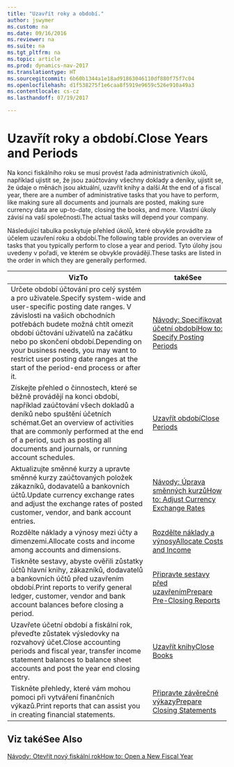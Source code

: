 ```yaml
---
title: "Uzavřít roky a období."
author: jswymer
ms.custom: na
ms.date: 09/16/2016
ms.reviewer: na
ms.suite: na
ms.tgt_pltfrm: na
ms.topic: article
ms.prod: dynamics-nav-2017
ms.translationtype: HT
ms.sourcegitcommit: 6b60b1344a1e18ad91863046110df880f75f7c04
ms.openlocfilehash: d1f538275f1e6caa8f5919e9659c526e910a49a3
ms.contentlocale: cs-cz
ms.lasthandoff: 07/19/2017

---
```

# <a name="close-years-and-periods"></a><span data-ttu-id="2eb02-102">Uzavřít roky a období.</span><span class="sxs-lookup"><span data-stu-id="2eb02-102">Close Years and Periods</span></span>
<span data-ttu-id="2eb02-103">Na konci fiskálního roku se musí provést řada administrativních úkolů, například ujistit se, že jsou zaúčtovány všechny doklady a deníky, ujistit se, že údaje o měnách jsou aktuální, uzavřít knihy a další.</span><span class="sxs-lookup"><span data-stu-id="2eb02-103">At the end of a fiscal year, there are a number of administrative tasks that you have to perform, like making sure all documents and journals are posted, making sure currency data are up-to-date, closing the books, and more.</span></span> <span data-ttu-id="2eb02-104">Vlastní úkoly závisí na vaší společnosti.</span><span class="sxs-lookup"><span data-stu-id="2eb02-104">The actual tasks will depend your company.</span></span>

<span data-ttu-id="2eb02-105">Následující tabulka poskytuje přehled úkolů, které obvykle provádíte za účelem uzavření roku a období.</span><span class="sxs-lookup"><span data-stu-id="2eb02-105">The following table provides an overview of tasks that you typically perform to close a year and period.</span></span> <span data-ttu-id="2eb02-106">Tyto úlohy jsou uvedeny v pořadí, ve kterém se obvykle provádějí.</span><span class="sxs-lookup"><span data-stu-id="2eb02-106">These tasks are listed in the order in which they are generally performed.</span></span>

|<span data-ttu-id="2eb02-107">Viz</span><span class="sxs-lookup"><span data-stu-id="2eb02-107">To</span></span>     |<span data-ttu-id="2eb02-108">také</span><span class="sxs-lookup"><span data-stu-id="2eb02-108">See</span></span>                   |
|-------|----------------------|
|<span data-ttu-id="2eb02-109">Určete období účtování pro celý systém a pro uživatele.</span><span class="sxs-lookup"><span data-stu-id="2eb02-109">Specify system-wide and user-specific posting date ranges.</span></span> <span data-ttu-id="2eb02-110">V závislosti na vašich obchodních potřebách budete možná chtít omezit období účtování uživatelů na začátku nebo po skončení období.</span><span class="sxs-lookup"><span data-stu-id="2eb02-110">Depending on your business needs, you may want to restrict user posting date ranges at the start of the period-end process or after it.</span></span>|[<span data-ttu-id="2eb02-111">Návody: Specifikovat účetní období</span><span class="sxs-lookup"><span data-stu-id="2eb02-111">How to: Specify Posting Periods</span></span>](finance-how-specify-posting-periods.md)|
|<span data-ttu-id="2eb02-112">Získejte přehled o činnostech, které se běžně provádějí na konci období, například zaúčtování všech dokladů a deníků nebo spuštění účetních schémat.</span><span class="sxs-lookup"><span data-stu-id="2eb02-112">Get an overview of activities that are commonly performed at the end of a period, such as posting all documents and journals, or running account schedules.</span></span>|[<span data-ttu-id="2eb02-113">Uzavřít období</span><span class="sxs-lookup"><span data-stu-id="2eb02-113">Close Periods</span></span>](year-how-complete-period-end-processes.md)|
|<span data-ttu-id="2eb02-114">Aktualizujte směnné kurzy a upravte směnné kurzy zaúčtovaných položek zákazníků, dodavatelů a bankovních účtů.</span><span class="sxs-lookup"><span data-stu-id="2eb02-114">Update currency exchange rates and adjust the exchange rates of posted customer, vendor, and bank account entries.</span></span>|[<span data-ttu-id="2eb02-115">Návody: Úprava směnných kurzů</span><span class="sxs-lookup"><span data-stu-id="2eb02-115">How to: Adjust Currency Exchange Rates</span></span>](finance-setup-currencies.md)|
|<span data-ttu-id="2eb02-116">Rozdělte náklady a výnosy mezi účty a dimenzemi.</span><span class="sxs-lookup"><span data-stu-id="2eb02-116">Allocate costs and income among accounts and dimensions.</span></span>|[<span data-ttu-id="2eb02-117">Rozdělte náklady a výnosy</span><span class="sxs-lookup"><span data-stu-id="2eb02-117">Allocate Costs and Income</span></span>](year-allocate-costs-income.md)|
|<span data-ttu-id="2eb02-118">Tiskněte sestavy, abyste ověřili zůstatky účtů hlavní knihy, zákazníků, dodavatelů a bankovních účtů před uzavřením období.</span><span class="sxs-lookup"><span data-stu-id="2eb02-118">Print reports to verify general ledger, customer, vendor and bank account balances before closing a period.</span></span>|[<span data-ttu-id="2eb02-119">Připravte sestavy před uzavřením</span><span class="sxs-lookup"><span data-stu-id="2eb02-119">Prepare Pre-Closing Reports</span></span>](year-prepare-preclose-reports.md)|
|<span data-ttu-id="2eb02-120">Uzavřete účetní období a fiskální rok, převeďte zůstatek výsledovky na rozvahový účet.</span><span class="sxs-lookup"><span data-stu-id="2eb02-120">Close accounting periods and fiscal year, transfer income statement balances to balance sheet accounts and post the year end closing entry.</span></span>|[<span data-ttu-id="2eb02-121">Uzavřít knihy</span><span class="sxs-lookup"><span data-stu-id="2eb02-121">Close Books</span></span>](year-close-books.md)|
|<span data-ttu-id="2eb02-122">Tiskněte přehledy, které vám mohou pomoci při vytváření finančních výkazů.</span><span class="sxs-lookup"><span data-stu-id="2eb02-122">Print reports that can assist you in creating financial statements.</span></span>|[<span data-ttu-id="2eb02-123">Připravte závěrečné výkazy</span><span class="sxs-lookup"><span data-stu-id="2eb02-123">Prepare Closing Statements</span></span>](year-prepare-close-statements.md)|

## <a name="see-also"></a><span data-ttu-id="2eb02-124">Viz také</span><span class="sxs-lookup"><span data-stu-id="2eb02-124">See Also</span></span>
[<span data-ttu-id="2eb02-125">Návody: Otevřít nový fiskální rok</span><span class="sxs-lookup"><span data-stu-id="2eb02-125">How to: Open a New Fiscal Year</span></span>](finance-how-open-new-fiscal-year.md)


